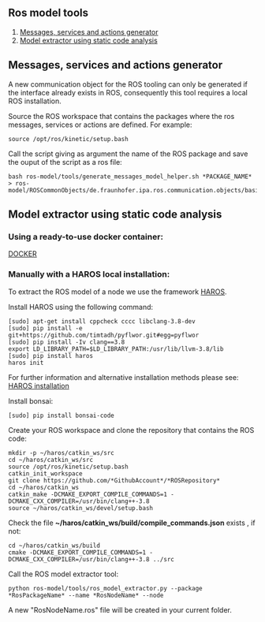 ## Ros model tools

1. <a href="#messages-services-and-actions-generator">Messages, services and actions generator</a>
2. <a href="#model-extractor-using-static-code-analysis">Model extractor using static code analysis</a>


## Messages, services and actions generator

A new communication object for the ROS tooling can only be generated if the interface already exists in ROS, consequently this tool requires a local ROS installation.

Source the ROS workspace that contains the packages where the ros messages, services or actions are defined. For example:

```
source /opt/ros/kinetic/setup.bash
```

Call the script giving as argument the name of the ROS package and save the ouput of the script as a ros file:

```
bash ros-model/tools/generate_messages_model_helper.sh *PACKAGE_NAME* > ros-model/ROSCommonObjects/de.fraunhofer.ipa.ros.communication.objects/basic_msgs/*PACKAGE_NAME*.ros
```

## Model extractor using static code analysis

### Using a ready-to-use docker container:
[DOCKER](docker/README.md)

### Manually with a HAROS local installation:
To extract the ROS model of a node we use the framework [HAROS](https://github.com/git-afsantos/haros).

Install HAROS using the following command:
```
[sudo] apt-get install cppcheck cccc libclang-3.8-dev
[sudo] pip install -e git+https://github.com/timtadh/pyflwor.git#egg=pyflwor
[sudo] pip install -Iv clang==3.8
export LD_LIBRARY_PATH=$LD_LIBRARY_PATH:/usr/lib/llvm-3.8/lib
[sudo] pip install haros
haros init
```
For further information and alternative installation methods please see: [HAROS installation](https://github.com/git-afsantos/haros#installation)

Install bonsai:
```
[sudo] pip install bonsai-code
```

Create your ROS workspace and clone the repository that contains the ROS code:
```
mkdir -p ~/haros/catkin_ws/src
cd ~/haros/catkin_ws/src
source /opt/ros/kinetic/setup.bash
catkin_init_workspace
git clone https://github.com/*GithubAccount*/*ROSRepository*
cd ~/haros/catkin_ws
catkin_make -DCMAKE_EXPORT_COMPILE_COMMANDS=1 -DCMAKE_CXX_COMPILER=/usr/bin/clang++-3.8
source ~/haros/catkin_ws/devel/setup.bash
```
Check the file **~/haros/catkin_ws/build/compile_commands.json** exists , if not:
```
cd ~/haros/catkin_ws/build
cmake -DCMAKE_EXPORT_COMPILE_COMMANDS=1 -DCMAKE_CXX_COMPILER=/usr/bin/clang++-3.8 ../src
```

Call the ROS model extractor tool:
```
python ros-model/tools/ros_model_extractor.py --package *RosPackageName* --name *RosNodeName* --node
```
A new "RosNodeName.ros" file will be created in your current folder.
